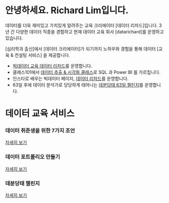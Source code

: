 # 안녕하세요. Richard Lim입니다.

데이터를 더욱 재미있고 가치있게 알려주는 교육 크리에이터 [데이터 리차드]입니다.
3년 간 다양한 데이터 직종을 경험하고 현재 데이터 교육 회사 [datarichard]를 운영하고 있습니다.

[심리학과 출신]에서 [데이터 크리에이터]가 되기까지 노하우와 경험을 통해 
데이터 [교육 & 컨설팅 서비스] 을 제공합니다.

- [빅데이터 교육 데이터 리차드](https://datarichard.liveklass.com/)를 운영합니다. 
- 클래스101에서 [데이터 추출 & 시각화 클래스](https://class101.net/ko/products/yse7gv1a8lmuLKa9v9sX)로 SQL 과 Power BI 를 가르칩니다.
- 인스타로 배우는 빅데이터 페이지, [데이터 리차드](https://www.instagram.com/data_richard/)를 운영합니다.
- 63일 후에 데이터 분석가로 당당하게 태어나는 [데분당태 63일 챌린지](https://datarichard.notion.site/DBDT-Challenge-05207df60cda465eac6cf478d3203231)를 운영합니다.

# 데이터 교육 서비스

### 데이터 취준생을 위한 7가지 조언 
[자세히 보기](https://datarichard.notion.site/datarichard/e60cd96575df4f62af0c05456d3a42fb?v=7a2a90dddfef4ec19cd46cb33d0d573f)

### 데이터 포트폴리오 만들기
[자세히 보기](https://pfdatarichard.carrd.co/)

### 데분당태 챌린지
[자세히 보기](https://debundante.carrd.co/)

